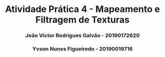 <h1 align = "center"> Atividade Prática 4 - Mapeamento e Filtragem de Texturas </h1>

<h3 align="center"> João Victor Rodrigues Galvão - 20190172620</h3>
<h3 align="center"> Yvson Nunes Figueiredo - 20190019716</h3>



